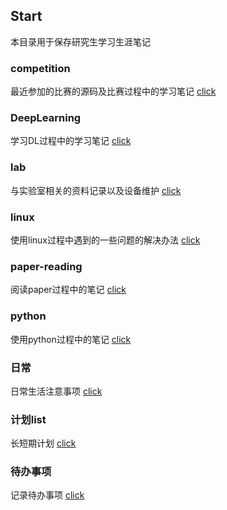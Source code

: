 ## Start

本目录用于保存研究生学习生涯笔记

### competition

最近参加的比赛的源码及比赛过程中的学习笔记 [click](https://github.com/junyanwu/md-files/tree/master/competition)

### DeepLearning

学习DL过程中的学习笔记 [click](https://github.com/junyanwu/md-files/tree/master/DeepLearning)

### lab

与实验室相关的资料记录以及设备维护 [click](https://github.com/junyanwu/md-files/tree/master/lab)

### linux

使用linux过程中遇到的一些问题的解决办法 [click](https://github.com/junyanwu/md-files/tree/master/linux)

### paper-reading

阅读paper过程中的笔记 [click](https://github.com/junyanwu/md-files/tree/master/paper-reading)

### python

使用python过程中的笔记 [click](https://github.com/junyanwu/md-files/tree/master/python)

### 日常

日常生活注意事项 [click](https://github.com/junyanwu/md-files/tree/master/%E6%97%A5%E5%B8%B8)

### 计划list

长短期计划 [click](https://github.com/junyanwu/md-files/tree/master/%E8%AE%A1%E5%88%92list)

### 待办事项

记录待办事项 [click](https://github.com/junyanwu/md-files/blob/master/%E5%BE%85%E5%8A%9E%E4%BA%8B%E9%A1%B9.md)
